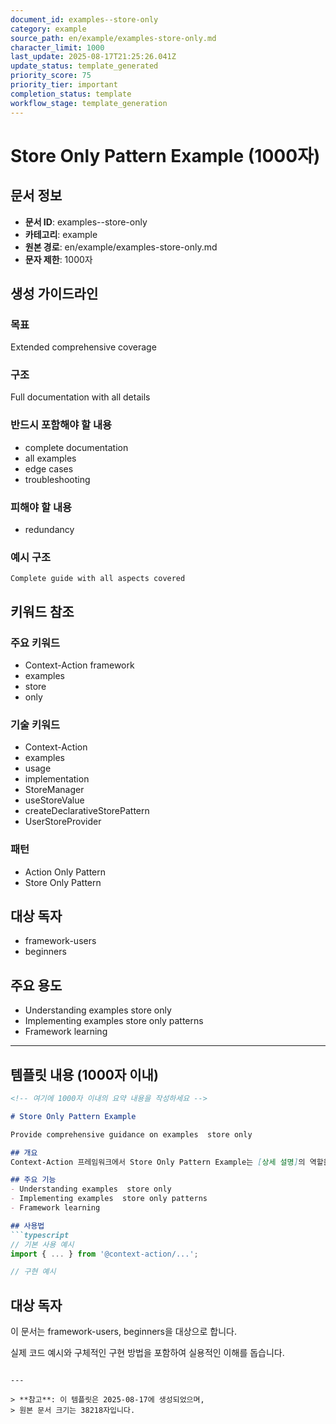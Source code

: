 ```yaml
---
document_id: examples--store-only
category: example
source_path: en/example/examples-store-only.md
character_limit: 1000
last_update: 2025-08-17T21:25:26.041Z
update_status: template_generated
priority_score: 75
priority_tier: important
completion_status: template
workflow_stage: template_generation
---
```


# Store Only Pattern Example (1000자)

## 문서 정보
- **문서 ID**: examples--store-only
- **카테고리**: example
- **원본 경로**: en/example/examples-store-only.md
- **문자 제한**: 1000자

## 생성 가이드라인

### 목표
Extended comprehensive coverage

### 구조
Full documentation with all details

### 반드시 포함해야 할 내용
- complete documentation
- all examples
- edge cases
- troubleshooting

### 피해야 할 내용  
- redundancy

### 예시 구조
```
Complete guide with all aspects covered
```

## 키워드 참조

### 주요 키워드
- Context-Action framework
- examples
- store
- only

### 기술 키워드
- Context-Action
- examples
- usage
- implementation
- StoreManager
- useStoreValue
- createDeclarativeStorePattern
- UserStoreProvider

### 패턴
- Action Only Pattern
- Store Only Pattern

## 대상 독자
- framework-users
- beginners

## 주요 용도
- Understanding examples  store only
- Implementing examples  store only patterns
- Framework learning

---

## 템플릿 내용 (1000자 이내)

```markdown
<!-- 여기에 1000자 이내의 요약 내용을 작성하세요 -->

# Store Only Pattern Example

Provide comprehensive guidance on examples  store only

## 개요
Context-Action 프레임워크에서 Store Only Pattern Example는 [상세 설명]의 역할을 담당합니다.

## 주요 기능
- Understanding examples  store only
- Implementing examples  store only patterns
- Framework learning

## 사용법
```typescript
// 기본 사용 예시
import { ... } from '@context-action/...';

// 구현 예시
```

## 대상 독자
이 문서는 framework-users, beginners을 대상으로 합니다.

실제 코드 예시와 구체적인 구현 방법을 포함하여 실용적인 이해를 돕습니다.
```

---

> **참고**: 이 템플릿은 2025-08-17에 생성되었으며, 
> 원본 문서 크기는 38218자입니다.
